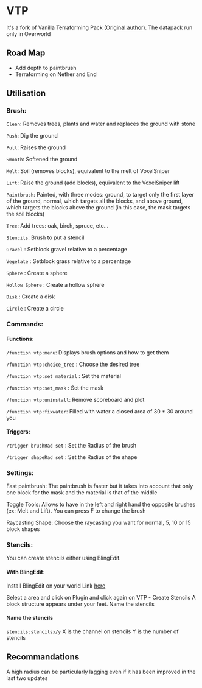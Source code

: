 # VTP

It's a fork of Vanilla Terraforming Pack ([Original author](https://www.planetminecraft.com/mod/vanilla-terraforming-pack-datapack-4124905/)). 
The datapack run only in Overworld

## Road Map

* Add depth to paintbrush
* Terraforming on Nether and End 

## Utilisation

### Brush:
`Clean`: Removes trees, plants and water and replaces the ground with stone

`Push`: Dig the ground

`Pull`: Raises the ground

`Smooth`: Softened the ground

`Melt`: Soil (removes blocks), equivalent to the melt of VoxelSniper

`Lift`: Raise the ground (add blocks), equivalent to the VoxelSniper lift

`Paintbrush`: Painted, with three modes: ground, to target only the first layer of the ground, normal, which targets all the blocks, and above ground, which targets the blocks above the ground (in this case, the mask targets the soil blocks)

`Tree`: Add trees: oak, birch, spruce, etc...

`Stencils`: Brush to put a stencil

`Gravel` : Setblock gravel relative to a percentage

`Vegetate` : Setblock grass relative to a percentage

`Sphere` : Create a sphere

`Hollow Sphere` : Create a hollow sphere

`Disk` : Create a disk

`Circle` : Create a circle

### Commands:

#### Functions:
`/function vtp:menu`: Displays brush options and how to get them

`/function vtp:choice_tree` : Choose the desired tree

`/function vtp:set_material` : Set the material

`/function vtp:set_mask` : Set the mask

`/function vtp:uninstall`: Remove scoreboard and plot

`/function vtp:fixwater`: Filled with water a closed area of 30 * 30 around you

#### Triggers:

`/trigger brushRad set` : Set the Radius of the brush

`/trigger shapeRad set` : Set the Radius of the shape


### Settings:

Fast paintbrush: The paintbrush is faster but it takes into account that only one block for the mask and the material is that of the middle

Toggle Tools: Allows to have in the left and right hand the opposite brushes (ex: Melt and Lift). You can press F to change the brush

Raycasting Shape: Choose the raycasting you want for normal, 5, 10 or 15 block shapes

### Stencils:

You can create stencils either using BlingEdit.

#### With BlingEdit:

Install BlingEdit on your world Link [here](https://www.reddit.com/r/BlingEdit/comments/9pdd2w/subreddit_plugin_list/)

Select a area and click on Plugin and click again on VTP - Create Stencils
A block structure appears under your feet. Name the stencils


#### Name the stencils
`stencils:stencilsx/y`
X is the channel on stencils
Y is the number of stencils


## Recommandations

A high radius can be particularly lagging even if it has been improved in the last two updates
